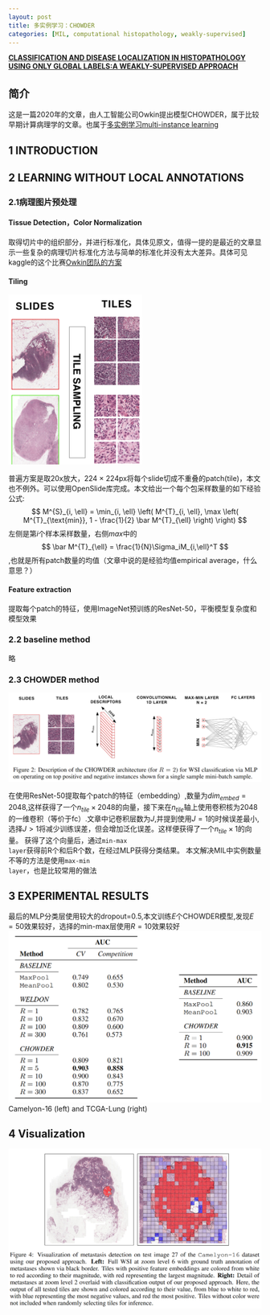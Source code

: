 ```yaml
---
layout: post
title: 多实例学习：CHOWDER
categories: [MIL, computational histopathology, weakly-supervised]
---
```



[**CLASSIFICATION AND DISEASE LOCALIZATION IN HISTOPATHOLOGY USING ONLY GLOBAL LABELS:A WEAKLY-SUPERVISED APPROACH**](https://arxiv.org/abs/1802.02212)
## 简介
这是一篇2020年的文章，由人工智能公司Owkin提出模型CHOWDER，属于比较早期计算病理学的文章。也属于[多实例学习multi-instance learning]()     

## 1 INTRODUCTION 

## 2 LEARNING WITHOUT LOCAL ANNOTATIONS

### 2.1病理图片预处理
#### Tissue Detection，Color Normalization
取得切片中的组织部分，并进行标准化，具体见原文，值得一提的是最近的文章显示一些复杂的病理切片标准化方法与简单的标准化并没有太大差异。具体可见kaggle的这个比赛[Owkin团队的方案](https://www.kaggle.com/competitions/UBC-OCEAN/discussion/466455)
#### Tiling
![alt text](/assets/image/2024-4-26-CHOWDER.md/image.png)

普遍方案是取20x放大，224 × 224px将每个slide切成不重叠的patch(tile)，本文也不例外。可以使用OpenSlide库完成。本文给出一个每个包采样数量的如下经验公式:
$$
M^{S}_{i, \ell} = \min_{i, \ell} \left( M^{T}_{i, \ell}, \max \left( M^{T}_{\text{min}}, 1 - \frac{1}{2} \bar M^{T}_{\ell} \right) \right)
$$
左侧是第$i$个样本采样数量，右侧$max$中的$$
\bar M^{T}_{\ell} = \frac{1}{N}\Sigma_iM_{i,\ell}^T
$$,也就是所有patch数量的均值（文章中说的是经验均值empirical average，什么意思？）

#### Feature extraction
提取每个patch的特征，使用ImageNet预训练的ResNet-50，平衡模型复杂度和模型效果

### 2.2 baseline method
略

### 2.3 CHOWDER method
![alt text](/assets/image/2024-4-26-CHOWDER.md/image-1.png)

在使用ResNet-50提取每个patch的特征（embedding）,数量为$dim_{embed} = 2048$,这样获得了一个$n_{tile} × 2048$的向量，接下来在$n_{tile}$轴上使用卷积核为2048的一维卷积（等价于fc）.文章中记卷积层数为$J$,并提到使用$J=1$的时候误差最小,选择$J>1$将减少训练误差，但会增加泛化误差。这样便获得了一个$n_{tile} × 1$的向量。
获得了这个向量后，通过<code>min-max layer</code>获得前R个和后R个数，在经过MLP获得分类结果。
本文解决MIL中实例数量不等的方法是使用<code>max-min layer</code>，也是比较常用的做法

## 3 EXPERIMENTAL RESULTS
最后的MLP分类层使用较大的dropout=0.5,本文训练$E$个CHOWDER模型,发现$E=50$效果较好，选择的min-max层使用$R=10$效果较好
![alt text](/assets/image/2024-4-26-CHOWDER.md/image-2.png)
Camelyon-16 (left) and TCGA-Lung (right)

## 4 Visualization
![alt text](/assets/image/2024-4-26-CHOWDER.md/image-3.png)
